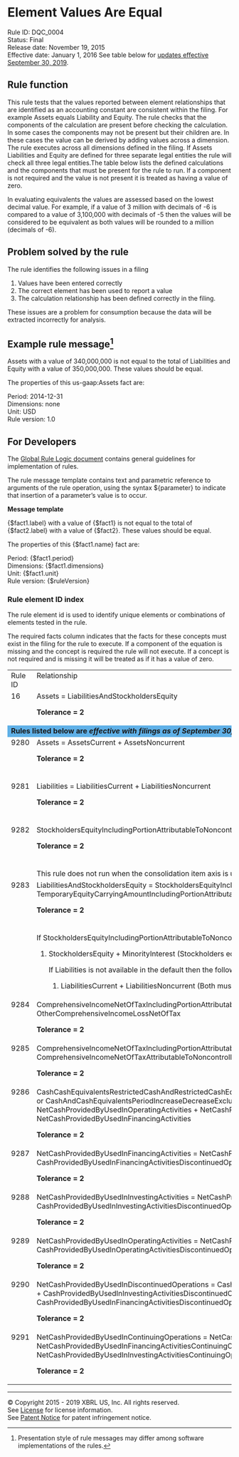 # Element Values Are Equal  
Rule ID: DQC_0004   
Status: Final  
Release date: November 19, 2015  
Effective date: January 1, 2016 
See table below for <a href="update9">updates effective September 30, 2019</a>.  

## Rule function
This rule tests that the values reported between element relationships that are identified as an accounting constant are consistent within the filing.  For example Assets equals Liability and Equity. The rule checks that the components of the calculation are present before checking the calculation. In some cases the components may not be present but their children are. In these cases the value can be derived by adding values across a dimension. The rule executes across all dimensions defined in the filing. If Assets Liabilities and Equity are defined for three separate legal entities the rule will check all three legal entities.The table below lists the defined calculations and the components that must be present for the rule to run. If a component is not required and the value is not present it is treated as having a value of zero.  

In evaluating equivalents the values are assessed based on the lowest decimal value. For example, if a value of 3 million with decimals of -6 is compared to a value of 3,100,000 with decimals of -5 then the values will be considered to be equivalent as both values will be rounded to a million (decimals of -6).  

## Problem solved by the rule
The rule identifies the following issues in a filing

1. Values have been entered correctly
2. The correct element has been used to report a value
3. The calculation relationship has been defined correctly in the filing.  

These issues are  a problem for consumption because the data will be extracted incorrectly for analysis.  

## Example rule message[^1] 
Assets with a value of 340,000,000 is not equal to the total of Liabilities and Equity with a value of 350,000,000.  These values should be equal. 

The properties of this us-gaap:Assets fact are:

Period: 2014-12-31  
Dimensions: none   
Unit: USD  
Rule version: 1.0

## For Developers

The [Global Rule Logic document](https://github.com/DataQualityCommittee/dqc_us_rules/blob/master/docs/GlobalRuleLogic.md) contains general guidelines for implementation of rules.  

The rule message template contains text and parametric reference to arguments of the rule operation, using the syntax ${parameter} to indicate that insertion of a parameter’s value is to occur.  

**Message template**

{$fact1.label} with a value of {$fact1} is not equal to the total of {$fact2.label} with a value of {$fact2}.  These values should be equal. 

The properties of this {$fact1.name} fact are:

Period: {$fact1.period}  
Dimensions: {$fact1.dimensions}   
Unit: {$fact1.unit}  
Rule version: {$ruleVersion}  

### Rule element ID index
The rule element id is used to identify unique elements or combinations of elements tested in the rule. 

The required facts column indicates that the facts for these concepts must exist in the filing for the rule to execute.  If a component of the equation is missing and the concept is required the rule will not execute. If a concept is not required and is missing it will be treated as if it has a value of zero.  

<a name="update9"></a>
<table>
  <tr>
   <td valign="top">Rule ID
   </td>
   <td valign="top">Relationship
   </td>
   <td valign="top">Required Facts
   </td>
  </tr>
  <tr>
   <td valign="top">16
   </td>
   <td valign="top">Assets = LiabilitiesAndStockholdersEquity
<p>
<strong>Tolerance = 2</strong>
   </td>
   <td valign="top">
<ul>

<li>Assets

<li>LiabilitiesAndStockholdersEquity

</ul>
   </td>
  </tr>
  <tr><td colspan="3" bgcolor="#5FB0E7"><b>Rules listed below are <em>effective with filings as of September 30, 2019</em>.</b></td></tr>
  <tr>
   <td valign="top">9280
   </td>
   <td valign="top">Assets = AssetsCurrent + AssetsNoncurrent
<p>
<strong>Tolerance = 2</strong>
   </td>
   <td valign="top">
<ul>

<li>Assets

<li>AssetsCurrent

<li>AssetsNonCurrent

</ul>
   </td>
  </tr>
  <tr>
   <td valign="top">9281
   </td>
   <td valign="top">Liabilities = LiabilitiesCurrent + LiabilitiesNoncurrent
<p>
<strong>Tolerance = 2</strong>
   </td>
   <td valign="top">
<ul>

<li>Liabilities

<li>LiabilitiesCurrent

<li>LiabilitiesNonCurrent

</ul>
   </td>
  </tr>
  <tr>
   <td valign="top" rowspan="2" >9282
   </td>
   <td valign="top">StockholdersEquityIncludingPortionAttributableToNoncontrollingInterest  = StockholdersEquity + MinorityInterest
<p>
<strong>Tolerance = 2</strong>
   </td>
   <td valign="top">
<ul>

<li>StockholdersEquityIncludingPortionAttributableToNoncontrollingInterest

<li>StockholdersEquity

<li>MinorityInterest

</ul>
   </td>
  </tr>
  <tr>
   <td valign="top" colspan="2" >This rule does not run when the consolidation item axis is used on the facts used in the equation. This is because items often classified as liabilities are eliminated through the  equity section in a consolidated schedule.  
   </td>
  </tr>
  <tr>
   <td valign="top" rowspan="2" >9283
   </td>
   <td valign="top">LiabilitiesAndStockholdersEquity  = StockholdersEquityIncludingPortionAttributableToNoncontrollingInterest + Liabilities + TemporaryEquityCarryingAmountIncludingPortionAttributableToNoncontrollingInterests
<p>
<strong>Tolerance = 2</strong>
   </td>
   <td valign="top">
<ul>

<li>LiabilitiesAndStockholdersEquity

<li>StockholdersEquityIncludingPortionAttributableToNoncontrollingInterest

<li>Liabilities

<li>TemporaryEquityCarryingAmountIncludingPortionAttributableToNoncontrollingInterests

</ul>
   </td>
  </tr>
  <tr>
   <td valign="top" colspan="2" >If StockholdersEquityIncludingPortionAttributableToNoncontrollingInterest is not available in the default then the following logic applies to derive a value:
<ol>

<li>StockholdersEquity + MinorityInterest (Stockholders equity must be present)

<p>
If Liabilities is not available in the default then the following logic applies to derive a value:
<ol>

<li>LiabilitiesCurrent + LiabilitiesNoncurrent (Both must be present for rule to run)

</ol>

</ol>
   </td>
  </tr>
  <tr>
   <td valign="top">9284
   </td>
   <td valign="top">ComprehensiveIncomeNetOfTaxIncludingPortionAttributableToNoncontrollingInterest = ProfitLoss + OtherComprehensiveIncomeLossNetOfTax
<p>
<strong>Tolerance = 2</strong>
   </td>
   <td valign="top">
<ul>

<li>ComprehensiveIncomeNetOfTaxIncludingPortionAttributableToNoncontrollingInterest

<li>ProfitLoss

<li>OtherComprehensiveIncomeLossNetOfTax

</ul>
   </td>
  </tr>
  <tr>
   <td valign="top">9285
   </td>
   <td valign="top">ComprehensiveIncomeNetOfTaxIncludingPortionAttributableToNoncontrollingInterest = ComprehensiveIncomeNetOfTaxAttributableToNoncontrollingInterest + ComprehensiveIncomeNetOfTax
<p>
<strong>Tolerance = 2</strong>
   </td>
   <td valign="top">
<ul>

<li>ComprehensiveIncomeNetOfTaxIncludingPortionAttributableToNoncontrollingInterest

<li>ComprehensiveIncomeNetOfTaxAttributableToNoncontrollingInterest

<li>ComprehensiveIncomeNetOfTax

</ul>
   </td>
  </tr>
  <tr>
   <td valign="top">9286
   </td>
   <td valign="top">CashCashEquivalentsRestrictedCashAndRestrictedCashEquivalentsPeriodIncreaseDecreaseExcludingExchangeRateEffect or 
   CashAndCashEquivalentsPeriodIncreaseDecreaseExcludingExchangeRateEffect = NetCashProvidedByUsedInOperatingActivities + NetCashProvidedByUsedInInvestingActivities + NetCashProvidedByUsedInFinancingActivities
<p>
<strong>Tolerance = 2</strong>
   </td>
   <td valign="top">
<ul>

<li>CashCashEquivalentsRestrictedCashAndRestrictedCashEquivalentsPeriodIncreaseDecreaseExcludingExchangeRateEffect

<li>CashAndCashEquivalentsPeriodIncreaseDecreaseExcludingExchangeRateEffect

<li>NetCashProvidedByUsedInOperatingActivities

<li>NetCashProvidedByUsedInInvestingActivities

<li>NetCashProvidedByUsedInFinancingActivities

</ul>
   </td>
  </tr>
  <tr>
   <td valign="top">9287
   </td>
   <td valign="top">NetCashProvidedByUsedInFinancingActivities = NetCashProvidedByUsedInFinancingActivitiesContinuingOperations + CashProvidedByUsedInFinancingActivitiesDiscontinuedOperations
<p>
<strong>Tolerance = 2</strong>
   </td>
   <td valign="top">
<ul>

<li>NetCashProvidedByUsedInFinancingActivities

<li>NetCashProvidedByUsedInFinancingActivitiesContinuingOperations

<li>CashProvidedByUsedInFinancingActivitiesDiscontinuedOperations

</ul>
   </td>
  </tr>
  <tr>
   <td valign="top">9288
   </td>
   <td valign="top">NetCashProvidedByUsedInInvestingActivities = NetCashProvidedByUsedInInvestingActivitiesContinuingOperations + CashProvidedByUsedInInvestingActivitiesDiscontinuedOperations
<p>
<strong>Tolerance = 2</strong>
   </td>
   <td valign="top">
<ul>

<li>NetCashProvidedByUsedInInvestingActivities

<li>NetCashProvidedByUsedInInvestingActivitiesContinuingOperations

<li>CashProvidedByUsedInInvestingActivitiesDiscontinuedOperations

</ul>
   </td>
  </tr>
  <tr>
   <td valign="top">9289
   </td>
   <td valign="top">NetCashProvidedByUsedInOperatingActivities = NetCashProvidedByUsedInOperatingActivitiesContinuingOperations + CashProvidedByUsedInOperatingActivitiesDiscontinuedOperations
<p>
<strong>Tolerance = 2</strong>
   </td>
   <td valign="top">
<ul>

<li>NetCashProvidedByUsedInOperatingActivities

<li>NetCashProvidedByUsedInOperatingActivitiesContinuingOperations

<li>CashProvidedByUsedInOperatingActivitiesDiscontinuedOperations

</ul>
   </td>
  </tr>
  <tr>
   <td valign="top">9290
   </td>
   <td valign="top">NetCashProvidedByUsedInDiscontinuedOperations = CashProvidedByUsedInOperatingActivitiesDiscontinuedOperations + CashProvidedByUsedInInvestingActivitiesDiscontinuedOperations + CashProvidedByUsedInFinancingActivitiesDiscontinuedOperations
<p>
<strong>Tolerance = 2</strong>
   </td>
   <td valign="top">
<ul>

<li>NetCashProvidedByUsedInDiscontinuedOperations

<li>CashProvidedByUsedInOperatingActivitiesDiscontinuedOperations

<li>CashProvidedByUsedInInvestingActivitiesDiscontinuedOperations

<li>CashProvidedByUsedInFinancingActivitiesDiscontinuedOperations

</ul>
   </td>
  </tr>
  <tr>
   <td valign="top">9291
   </td>
   <td valign="top">NetCashProvidedByUsedInContinuingOperations = NetCashProvidedByUsedInOperatingActivitiesContinuingOperations + NetCashProvidedByUsedInFinancingActivitiesContinuingOperations + NetCashProvidedByUsedInInvestingActivitiesContinuingOperations
<p>
<strong>Tolerance = 2</strong>
   </td>
   <td valign="top">
<ul>

<li>NetCashProvidedByUsedInDiscontinuedOperations

<li>CashProvidedByUsedInOperatingActivitiesDiscontinuedOperations

<li>CashProvidedByUsedInInvestingActivitiesDiscontinuedOperations

<li>CashProvidedByUsedInFinancingActivitiesDiscontinuedOperations

</ul>
   </td>
  </tr>
</table>

-----

[^1]:
     Presentation style of rule messages may differ among software implementations of the rules.  

© Copyright 2015 - 2019 XBRL US, Inc. All rights reserved.   
See [License](https://xbrl.us/dqc-license) for license information.  
See [Patent Notice](https://xbrl.us/dqc-patent) for patent infringement notice.  
